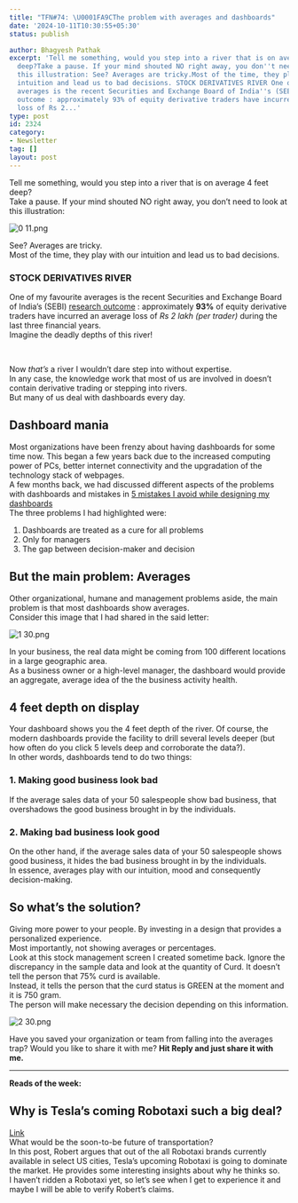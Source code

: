 ```yaml
---
title: "TFN#74: \U0001FA9CThe problem with averages and dashboards"
date: '2024-10-11T10:30:55+05:30'
status: publish

author: Bhagyesh Pathak
excerpt: 'Tell me something, would you step into a river that is on average 4 feet
  deep?Take a pause. If your mind shouted NO right away, you don''t need to look at
  this illustration: See? Averages are tricky.Most of the time, they play with our
  intuition and lead us to bad decisions. STOCK DERIVATIVES RIVER One of my favourite
  averages is the recent Securities and Exchange Board of India''s (SEBI) research
  outcome : approximately 93% of equity derivative traders have incurred an average
  loss of Rs 2...'
type: post
id: 2324
category:
- Newsletter
tag: []
layout: post
---
```


Tell me something, would you step into a river that is on average 4 feet deep?  
Take a pause. If your mind shouted NO right away, you don’t need to look at this illustration:

![0 11.png](https://embed.filekitcdn.com/e/tkwVjiL2WnM6sb9P2ZThes/qbP7Ez5hG1sK9jQnSKWyM2)

See? Averages are tricky.  
Most of the time, they play with our intuition and lead us to bad decisions.

### STOCK DERIVATIVES RIVER

One of my favourite averages is the recent Securities and Exchange Board of India’s (SEBI) [research outcome](https://www.business-standard.com/markets/news/over-93-retail-traders-lost-money-in-f-o-in-three-years-says-sebi-124092300853_1.html) : approximately **93%** of equity derivative traders have incurred an average loss of *Rs 2 lakh (per trader)* during the last three financial years.  
Imagine the deadly depths of this river!

​

Now *that’s* a river I wouldn’t dare step into without expertise.  
In any case, the knowledge work that most of us are involved in doesn’t contain derivative trading or stepping into rivers.  
But many of us deal with dashboards every day.

Dashboard mania
---------------

Most organizations have been frenzy about having dashboards for some time now. This began a few years back due to the increased computing power of PCs, better internet connectivity and the upgradation of the technology stack of webpages.  
A few months back, we had discussed different aspects of the problems with dashboards and mistakes in [5 mistakes I avoid while designing my dashboards](https://bhagyeshpathak.com/blog/%f0%9f%aa%9c5-mistakes-i-avoid-while-designing-my-dashboards/)​  
The three problems I had highlighted were:

1. Dashboards are treated as a cure for all problems
2. Only for managers
3. The gap between decision-maker and decision

But the main problem: Averages
------------------------------

Other organizational, humane and management problems aside, the main problem is that most dashboards show averages.  
Consider this image that I had shared in the said letter:

![1 30.png](https://embed.filekitcdn.com/e/tkwVjiL2WnM6sb9P2ZThes/mhFSKDc4RFFJ7j7mRghEsg)

In your business, the real data might be coming from 100 different locations in a large geographic area.  
As a business owner or a high-level manager, the dashboard would provide an aggregate, average idea of the the business activity health.

4 feet depth on display
-----------------------

Your dashboard shows you the 4 feet depth of the river. Of course, the modern dashboards provide the facility to drill several levels deeper (but how often do you click 5 levels deep and corroborate the data?).  
In other words, dashboards tend to do two things:

### 1. Making good business look bad

If the average sales data of your 50 salespeople show bad business, that overshadows the good business brought in by the individuals.

### 2. Making bad business look good

On the other hand, if the average sales data of your 50 salespeople shows good business, it hides the bad business brought in by the individuals.  
In essence, averages play with our intuition, mood and consequently decision-making.

So what’s the solution?
-----------------------

Giving more power to your people. By investing in a design that provides a personalized experience.  
Most importantly, not showing averages or percentages.  
Look at this stock management screen I created sometime back. Ignore the discrepancy in the sample data and look at the quantity of Curd. It doesn’t tell the person that 75% curd is available.  
Instead, it tells the person that the curd status is GREEN at the moment and it is 750 gram.  
The person will make necessary the decision depending on this information.

![2 30.png](https://embed.filekitcdn.com/e/tkwVjiL2WnM6sb9P2ZThes/sH4wxZHZM68cnYzqcwjppD)

Have you saved your organization or team from falling into the averages trap? Would you like to share it with me? **Hit Reply and just share it with me.**

---

**Reads of the week:**

Why is Tesla’s coming Robotaxi such a big deal?
-----------------------------------------------

​[Link](https://x.com/Scobleizer/status/1843478107237601335)​  
What would be the soon-to-be future of transportation?  
In this post, Robert argues that out of the all Robotaxi brands currently available in select US cities, Tesla’s upcoming Robotaxi is going to dominate the market. He provides some interesting insights about why he thinks so.  
I haven’t ridden a Robotaxi yet, so let’s see when I get to experience it and maybe I will be able to verify Robert’s claims.